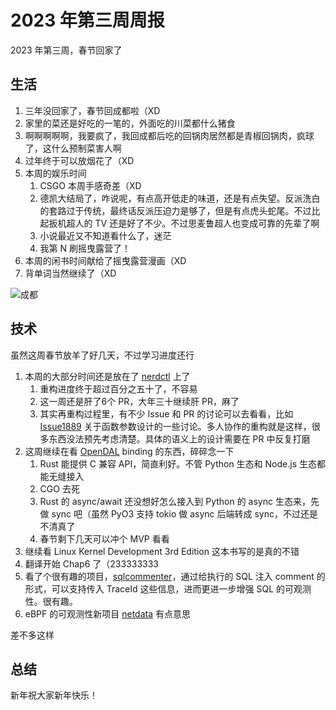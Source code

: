 # 2023 年第三周周报

2023 年第三周，春节回家了

## 生活

1. 三年没回家了，春节回成都啦（XD
2. 家里的菜还是好吃的一笔的，外面吃的川菜都什么猪食
3. 啊啊啊啊啊，我要疯了，我回成都后吃的回锅肉居然都是青椒回锅肉，疯球了，这什么预制菜害人啊
4. 过年终于可以放烟花了（XD
5. 本周的娱乐时间
    1. CSGO 本周手感奇差（XD
    2. 德凯大结局了，咋说呢，有点高开低走的味道，还是有点失望。反派洗白的套路过于传统，最终话反派压迫力是够了，但是有点虎头蛇尾。不过比起扳机超人的 TV 还是好了不少。不过思麦鲁超人也变成可靠的先辈了啊
    3. 小说最近又不知道看什么了，迷茫
    4. 我第 N 刷摇曳露营了！
6. 本周的闲书时间献给了摇曳露营漫画（XD
7. 背单词当然继续了（XD

![成都](https://user-images.githubusercontent.com/7054676/213971790-c6c669e2-3a24-43b9-ae85-ed55253ef744.png)

## 技术

虽然这周春节放羊了好几天，不过学习进度还行

1. 本周的大部分时间还是放在了 [nerdctl](https://github.com/containerd/nerdctl) 上了
    1. 重构进度终于超过百分之五十了，不容易
    2. 这一周还是肝了6个 PR，大年三十继续肝 PR，麻了
    3. 其实再重构过程里，有不少 Issue 和 PR 的讨论可以去看看，比如 [Issue1889](https://github.com/containerd/nerdctl/issues/1889) 关于函数参数设计的一些讨论。多人协作的重构就是这样，很多东西没法预先考虑清楚。具体的语义上的设计需要在 PR 中反复打磨
2. 这周继续在看 [OpenDAL](https://github.com/datafuselabs/opendal) binding 的东西，碎碎念一下
    1. Rust 能提供 C 兼容 API，简直利好。不管 Python 生态和 Node.js 生态都能无缝接入
    2. CGO 去死
    3. Rust 的 async/await 还没想好怎么接入到 Python 的 async 生态来，先做 sync 吧（虽然 PyO3 支持 tokio 做 async 后端转成 sync，不过还是不清真了
    4. 春节剩下几天可以冲个 MVP 看看
3. 继续看 Linux Kernel Development 3rd Edition 这本书写的是真的不错
4. 翻译开始 Chap6 了（233333333
5. 看了个很有趣的项目，[sqlcommenter](https://github.com/google/sqlcommenter)，通过给执行的 SQL 注入 comment 的形式，可以支持传入 TraceId 这些信息，进而更进一步增强 SQL 的可观测性。很有趣。
6. eBPF 的可观测性新项目 [netdata](https://github.com/netdata/netdata) 有点意思

差不多这样

## 总结

新年祝大家新年快乐！